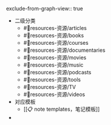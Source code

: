 exclude-from-graph-view:: true

- 二级分类
	- #💎resources-资源/articles
	- #💎resources-资源/books
	- #💎resources-资源/courses
	- #💎resources-资源/documentaries
	- #💎resources-资源/movies
	- #💎resources-资源/music
	- #💎resources-资源/podcasts
	- #💎resources-资源/tools
	- #💎resources-资源/TV
	- #💎resources-资源/videos
- 对应模板
	- [[📋 note templates，笔记模板]]
-